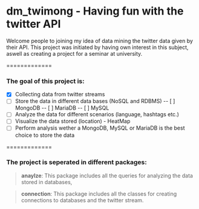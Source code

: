 # dm_twimong - Having fun with the twitter API

Welcome people to joining my idea of data mining the twitter data given by their API.
This project was initiated by having own interest in this subject, aswell as creating a project for a seminar at university.

=============
### The goal of this project is:

- [x] Collecting data from twitter streams
- [ ] Store the data in different data bases (NoSQL and RDBMS)
-- [ ] MongoDB
-- [ ] MariaDB
-- [ ] MySQL
- [ ] Analyze the data for different scenarios (language, hashtags etc.)
- [ ] Visualize the data stored (location) - HeatMap
- [ ] Perform analysis wether a MongoDB, MySQL or MariaDB is the best choice to store the data
 
=============
### The project is seperated in different packages:

> **anaylze**: This package includes all the queries for analyzing the data stored in databases,

> **connection**: This package includes all the classes for creating connections to databases and the twitter stream.

